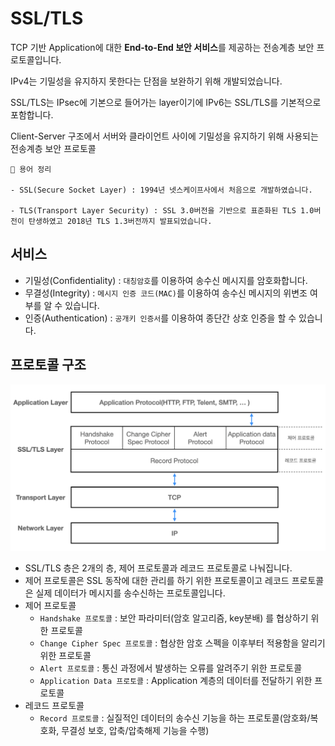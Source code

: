 # SSL/TLS

TCP 기반 Application에 대한 **End-to-End 보안 서비스**를 제공하는 전송계층 보안 프로토콜입니다.

IPv4는 기밀성을 유지하지 못한다는 단점을 보완하기 위해 개발되었습니다.

SSL/TLS는 IPsec에 기본으로 들어가는 layer이기에 IPv6는 SSL/TLS를 기본적으로 포함합니다.

Client-Server 구조에서 서버와 클라이언트 사이에 기밀성을 유지하기 위해 사용되는 전송계층 보안 프로토콜

```
📌 용어 정리

- SSL(Secure Socket Layer) : 1994년 넷스케이프사에서 처음으로 개발하였습니다.

- TLS(Transport Layer Security) : SSL 3.0버전을 기반으로 표준화된 TLS 1.0버전이 탄생하였고 2018년 TLS 1.3버전까지 발표되었습니다.
```

## 서비스

- 기밀성(Confidentiality) : `대칭암호`를 이용하여 송수신 메시지를 암호화합니다.
- 무결성(Integrity) : `메시지 인증 코드(MAC)`를 이용하여 송수신 메시지의 위변조 여부를 알 수 있습니다.
- 인증(Authentication) : `공개키 인증서`를 이용하여 종단간 상호 인증을 할 수 있습니다.

## 프로토콜 구조

<p align="center">
  <img src="https://github.com/triflingness/CSnCT-Study/blob/main/Network/imgs/TLS%20structure.png" width="700">
</p>

- SSL/TLS 층은 2개의 층, 제어 프로토콜과 레코드 프로토콜로 나눠집니다.
- 제어 프로토콜은 SSL 동작에 대한 관리를 하기 위한 프로토콜이고 레코드 프로토콜은 실제 데이터가 메시지를 송수신하는 프로토콜입니다.
- 제어 프로토콜
    - `Handshake 프로토콜` : 보안 파라미터(암호 알고리즘, key분배) 를 협상하기 위한 프로토콜
    - `Change Cipher Spec 프로토콜` : 협상한 암호 스펙을 이후부터 적용함을 알리기 위한 프로토콜
    - `Alert 프로토콜` : 통신 과정에서 발생하는 오류를 알려주기 위한 프로토콜
    - `Application Data 프로토콜` : Application 계층의 데이터를 전달하기 위한 프로토콜
- 레코드 프로토콜
    - `Record 프로토콜` : 실질적인 데이터의 송수신 기능을 하는 프로토콜(암호화/복호화, 무결성 보호, 압축/압축해제 기능을 수행)
